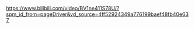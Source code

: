 https://www.bilibili.com/video/BV1ne411S78U/?spm_id_from=pageDriver&vd_source=4ff52924349a776199baef48fb40e637
